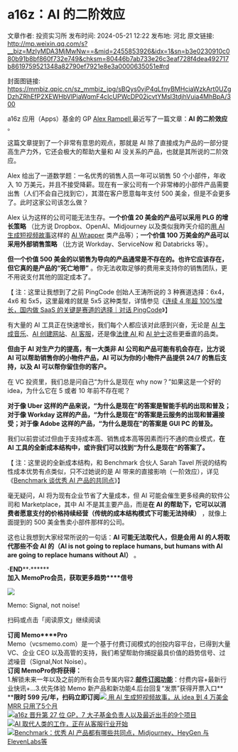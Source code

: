 # a16z：AI 的二阶效应

文章作者: 投资实习所
发布时间: 2024-05-21 12:22
发布地: 河北
原文链接: http://mp.weixin.qq.com/s?__biz=MzIyMDA3MjMwNw==&mid=2455853926&idx=1&sn=b3e0230910c080b91b8bf860f732e749&chksm=80446b7ab733e26c3eaf728f4dea492717b8619759521348a82790ef7921e8e3a0000635051e#rd

封面图链接: https://mmbiz.qpic.cn/sz_mmbiz_jpg/sBQys0vjP4qLfnyBMHciaWzkArt0UZgDzhZRhEfP2XEWHbVlPiaWqmF4cIcUPWcDP02icvtYMsl3tdjhVuia4MhBpA/300

a16z 应用（Apps）基金的 GP [Alex Rampell
](http://mp.weixin.qq.com/s?__biz=MzIyMDA3MjMwNw==&mid=2455853537&idx=1&sn=a7a2597ed00f6029bfac65cdcc231e34&chksm=804469fdb733e0eb988a9c1a2c2fee82d074a4e6d22ae034fd6e95d3392e9ae2ecfe620e7227&scene=21#wechat_redirect)最近写了一篇文章：**AI
的二阶效应** 。

这篇文章提到了一个非常有意思的观点，那就是 AI 除了直接成为产品的一部分提高生产力外，它还会极大的帮助大量和 AI 没关系的产品，也就是其所说的二阶效应。

Alex 给出了一道数学题：一名优秀的销售人员一年可以销售 50 个小部件，年收入 10
万美元，并且不接受降薪。现在有一家公司有一个非常棒的小部件产品需要出售（人们不会自己找到它），其潜在客户愿意每年支付 500
美金，但是不会更多了。此时这家公司该怎么做？

Alex 认为这样的公司可能无法生存。**一个价值 20 美金的产品可以采用 PLG 的增长策略** （比方说
Dropbox、OpenAI、Midjourney 以及类似我昨天介绍的[用 AI
生成短视频故事](http://mp.weixin.qq.com/s?__biz=MzIyMDA3MjMwNw==&mid=2455853915&idx=1&sn=8f233fc3b634952678b4c55f7ff24339&chksm=80446b47b733e2515f70a40054b9602e18a7e2e1dbb26c82fc0e5f4455f2aabb48dfada83531&scene=21#wechat_redirect)这样的
[AI
Wrapper](http://mp.weixin.qq.com/s?__biz=MzIyMDA3MjMwNw==&mid=2455853794&idx=1&sn=5f43e9f8d7bbfcdec46c6866f953fa4d&chksm=80446afeb733e3e856769924559e3c3288781797f35ccc773c553cbde36f1b357008da1ceb61&scene=21#wechat_redirect)
类产品等）；**一个价值 100 万美金的产品可以采用外部销售策略** （比方说 Workday、ServiceNow 和 Databricks 等）。

**但一个价值 500 美金的以销售为导向的产品通常是不存在的。也许它应该存在，但它真的是产品的“死亡地带”**
。你无法收取足够的费用来支持你的销售团队，更不用说支付其他的固定成本了。

【 注：这里让我想到了之前 PingCode 创始人王涛所说的 3 种赛道选择：6x4，4x6 和 5x5，这里最难的就是 5x5
这种类型，详情参见《[连续 4 年超 100%增长，国内做 SaaS 的关键是赛道的选择｜对话
PingCode](http://mp.weixin.qq.com/s?__biz=MzIyMDA3MjMwNw==&mid=2455852127&idx=1&sn=63af2ea1bcf25cbceca6ed5dd0f61c96&chksm=80446443b733ed55239e71be1f21d76939bb9d8b78dc537ec6fa4318724a57e15bdf571a21c9&scene=21#wechat_redirect)》】

有大量的 AI 工具正在快速增长，我们每个人都应该对此感到兴奋，无论是 [AI
生成音乐](http://mp.weixin.qq.com/s?__biz=MzIyMDA3MjMwNw==&mid=2455853426&idx=1&sn=7b34f47b4156b7e70b7fbdbb9f5f9bc2&chksm=8044696eb733e078221cc9f7a12b7cf922f0e38a81441c38e5d620706cdb4427a580a0368a0a&scene=21#wechat_redirect)、[AI
创建网站](http://mp.weixin.qq.com/s?__biz=MzIyMDA3MjMwNw==&mid=2455853871&idx=1&sn=8c492d6bdc20e1e9396ec26ee22fab0f&chksm=80446b33b733e225aa8b9b47054593855acd1699b4d2f2ffcf782791e2b3986abe247b0081b6&scene=21#wechat_redirect)、[AI
客服](http://mp.weixin.qq.com/s?__biz=MzIyMDA3MjMwNw==&mid=2455853161&idx=1&sn=ac93dca7d683fdb2d58d43496a4b2a03&chksm=80446875b733e163af186a8781ea90cf030edaaf1a7998d2553f10b2bdb557850e19e51b5009&scene=21#wechat_redirect)，还是像[法律
AI
](http://mp.weixin.qq.com/s?__biz=MzIyMDA3MjMwNw==&mid=2455853209&idx=1&sn=c4d450ef52deb42def152dcded454ea1&chksm=80446885b733e193bd06a654762657ea485ab0343ea7af63d3f8542fbd27e1feae59742fe33e&scene=21#wechat_redirect)和
[AI
护士](http://mp.weixin.qq.com/s?__biz=MzIyMDA3MjMwNw==&mid=2455853515&idx=1&sn=b6f8b1438b08d1224b4c7cc7736032eb&chksm=804469d7b733e0c1457e799595e7c12d697e454f4fa4d90107a699b1fb6116f5c7ef975505bb&scene=21#wechat_redirect)这些更垂直的品类。

**但由于 AI 对生产力的提高，有一大类非 AI 公司和产品可能有机会存在，比方说 AI 可以帮助销售你的小物件产品，AI 可以为你的小物件产品提供
24/7 的售后支持，以及 AI 可以帮你留住你的客户。**

在 VC 投资里，我们总是问自己“为什么是现在 why now？”如果这是一个好的 idea，为什么它在 5 或者 10 年前不存在呢？

**对于像 Uber 这样的产品来说，“为什么是现在”的答案是智能手机的出现和普及；对于像 Workday
这样的产品，“为什么是现在”的答案是云服务的出现和普遍接受；对于像 Adobe 这样的产品，“为什么是现在”的答案是 GUI PC 的普及。**

我们以前尝试过但由于支持成本高、销售成本高等因素而行不通的商业模式，**在 AI 工具的全新成本结构中，或许我们可以找到“为什么是现在”的答案了。**

【 注：这里说的全新成本结构，和 Benchmark 合伙人 Sarah Tavel 所说的结构性成本优势有点类似，只不过她说的是 AI
带来的直接影响（一阶效应），详见《[Benchmark 谈优秀 AI
产品的共同点](http://mp.weixin.qq.com/s?__biz=MzIyMDA3MjMwNw==&mid=2455853342&idx=1&sn=092e24be5bb2687c78392a5e79ae3b18&chksm=80446902b733e014bf152da2ef33493484057aae18a1c641ece41e7423d6c48c9d1eaca45c01&scene=21#wechat_redirect)》】

毫无疑问，AI 将为现有企业节省了大量成本，但 AI 可能会催生更多经典的软件公司和 Marketplace，其中 AI 不是其主要产品，而是**在 AI
的帮助下，它可以以消费者愿意支付的价格持续经营（传统的成本结构模式下可能无法持续）** ，就像上面提到的 500 美金售卖小部件那样的公司。

这也让我想到大家经常所说的一句话：**AI 可能无法取代人，但是会用 AI 的人将取代那些不会 AI 的（AI is not going to
replace humans, but humans with AI are going to replace humans without AI）** 。

  

**·END****·******  
**加入 Memo****Pro****会员，获取更多趋势****信号**  
  
![](https://mmbiz.qpic.cn/sz_mmbiz_png/sBQys0vjP4qLfnyBMHciaWzkArt0UZgDz2J4n2l9z7g4u7cldENgtL33BfbWTiaVfNLVma5tZHTGczpj1CfhjxXQ/640?wx_fmt=png&from=appmsg)  

Memo: Signal, not noise!

扫码或点击「阅读原文」继续阅读

**订阅 Memo****Pro**  
Memo（vcsmemo.com）是一个基于付费订阅模式的创投内容平台，已得到大量 VC、企业 CEO
以及高管的支持，我们希望帮助你捕捉最具价值的趋势信号、过滤噪音（Signal,Not Noise）。  
**订阅 Memo****Pro****你将获得：**  
1.解锁未来一年以及之前的所有会员专属内容2.[**邮件订阅功能**](http://mp.weixin.qq.com/s?__biz=MzIyMDA3MjMwNw==&mid=2455853781&idx=1&sn=b6f8e3ddc87e9531f3f8c3e9cd98bd9f&chksm=80446ac9b733e3df93b89c17e905182bda7f4d132f3ac468961dfd70badeb92b9fcdf9f7083b&scene=21#wechat_redirect)：付费内容+最新行业快讯+...3.优先体验
Memo 新产品和新功能4.后台回复“发票”获得开票入口**  
****限时 599
元/年，扫码立即订阅**[![](https://mmbiz.qpic.cn/sz_mmbiz_jpg/sBQys0vjP4rcndKRWY3OiaiahUSzz9dVtD9Cu05A1I13sDtHRmvLkNFrB2Y01qIiam9OMVjjSVZMuoWH6dxJDqo2Q/640?wx_fmt=jpeg)
用 AI 生成短视频故事，从 idea 到 4 万美金 MRR
只用了5个月](https://mp.weixin.qq.com/s?__biz=MzIyMDA3MjMwNw==&mid=2455853915&idx=1&sn=8f233fc3b634952678b4c55f7ff24339&chksm=80446b47b733e2515f70a40054b9602e18a7e2e1dbb26c82fc0e5f4455f2aabb48dfada83531&scene=21#wechat_redirect)  
[![](https://mmbiz.qpic.cn/sz_mmbiz_jpg/sBQys0vjP4qXgSHG8qVdbDfVTCHXSia69DG5md0g5pkAVXscicPR2t1zoK25ELibtAWc8gLFrlvzh5G8FBcmNZarw/640?wx_fmt=jpeg)a16z
晋升第 27 位 GP，7
大子基金负责人以及最近出手的9个项目](https://mp.weixin.qq.com/s?__biz=MzIyMDA3MjMwNw==&mid=2455853537&idx=1&sn=a7a2597ed00f6029bfac65cdcc231e34&chksm=804469fdb733e0eb988a9c1a2c2fee82d074a4e6d22ae034fd6e95d3392e9ae2ecfe620e7227&scene=21#wechat_redirect)  
[![](https://mmbiz.qpic.cn/sz_mmbiz_jpg/sBQys0vjP4qWhkJZfZKAwqP2ZQYiaFbiaVz5A8aroysoJg64ibSrUBZiafykwDdQQhlUZzXZudz2hU2sibVBuT0NvMg/640?wx_fmt=jpeg)AI
取代人类的工作，正在从客服行业开始](https://mp.weixin.qq.com/s?__biz=MzIyMDA3MjMwNw==&mid=2455853161&idx=1&sn=ac93dca7d683fdb2d58d43496a4b2a03&chksm=80446875b733e163af186a8781ea90cf030edaaf1a7998d2553f10b2bdb557850e19e51b5009&scene=21#wechat_redirect)  
[![](https://mmbiz.qpic.cn/sz_mmbiz_jpg/sBQys0vjP4rBcntRvhtNjGztf8icL59VxZTgFUBicqdmvFM5G65of2u2L1c6bBg3tc5GMWUic30QWM9WY1BiblMOWw/640?wx_fmt=jpeg)Benchmark：优秀
AI 产品都有哪些共同点，Midjourney、HeyGen 与
ElevenLabs等](https://mp.weixin.qq.com/s?__biz=MzIyMDA3MjMwNw==&mid=2455853342&idx=1&sn=092e24be5bb2687c78392a5e79ae3b18&chksm=80446902b733e014bf152da2ef33493484057aae18a1c641ece41e7423d6c48c9d1eaca45c01&scene=21#wechat_redirect)

  

